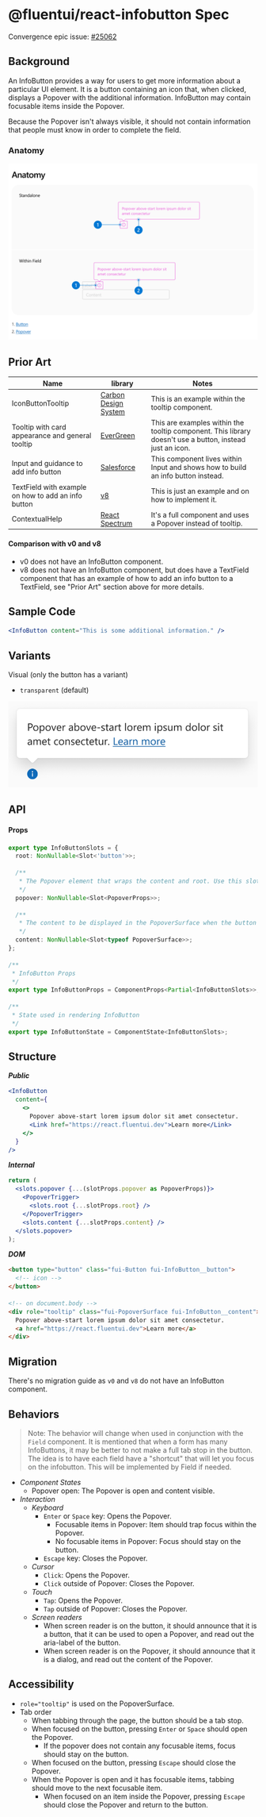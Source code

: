 # @fluentui/react-infobutton Spec

Convergence epic issue: [#25062](https://github.com/microsoft/fluentui/issues/25062)

## Background

An InfoButton provides a way for users to get more information about a particular UI element. It is a button containing an icon that, when clicked, displays a Popover with the additional information. InfoButton may contain focusable items inside the Popover.

Because the Popover isn't always visible, it should not contain information that people must know in order to complete the field.

### Anatomy

![Anatomy](./etc/images/anatomy.png)

## Prior Art

| Name                                                | library                                                                               | Notes                                                                                                    |
| --------------------------------------------------- | ------------------------------------------------------------------------------------- | -------------------------------------------------------------------------------------------------------- |
| IconButtonTooltip                                   | [Carbon Design System](https://www.carbondesignsystem.com/components/tooltip/usage)   | This is an example within the tooltip component.                                                         |
| Tooltip with card appearance and general tooltip    | [EverGreen](https://evergreen.segment.com/components/tooltip)                         | This are examples within the tooltip component. This library doesn't use a button, instead just an icon. |
| Input and guidance to add info button               | [Salesforce](https://www.lightningdesignsystem.com/components/input/)                 | This component lives within Input and shows how to build an info button instead.                         |
| TextField with example on how to add an info button | [v8](https://developer.microsoft.com/en-us/fluentui#/controls/web/textfield)          | This is just an example and on how to implement it.                                                      |
| ContextualHelp                                      | [React Spectrum](https://react-spectrum.adobe.com/react-spectrum/ContextualHelp.html) | It's a full component and uses a Popover instead of tooltip.                                             |

#### Comparison with v0 and v8

- v0 does not have an InfoButton component.
- v8 does not have an InfoButton component, but does have a TextField component that has an example of how to add an info button to a TextField, see "Prior Art" section above for more details.

## Sample Code

```jsx
<InfoButton content="This is some additional information." />
```

## Variants

Visual (only the button has a variant)

- `transparent` (default)

![transparent](./etc/images/transparent-infobutton.png)

## API

#### Props

```ts
export type InfoButtonSlots = {
  root: NonNullable<Slot<'button'>>;

  /**
   * The Popover element that wraps the content and root. Use this slot to pass props to the Popover.
   */
  popover: NonNullable<Slot<PopoverProps>>;

  /**
   * The content to be displayed in the PopoverSurface when the button is pressed.
   */
  content: NonNullable<Slot<typeof PopoverSurface>>;
};

/**
 * InfoButton Props
 */
export type InfoButtonProps = ComponentProps<Partial<InfoButtonSlots>>;

/**
 * State used in rendering InfoButton
 */
export type InfoButtonState = ComponentState<InfoButtonSlots>;
```

## Structure

_**Public**_

```jsx
<InfoButton
  content={
    <>
      Popover above-start lorem ipsum dolor sit amet consectetur.
      <Link href="https://react.fluentui.dev">Learn more</Link>
    </>
  }
/>
```

_**Internal**_

```jsx
return (
  <slots.popover {...(slotProps.popover as PopoverProps)}>
    <PopoverTrigger>
      <slots.root {...slotProps.root} />
    </PopoverTrigger>
    <slots.content {...slotProps.content} />
  </slots.popover>
);
```

_**DOM**_

```html
<button type="button" class="fui-Button fui-InfoButton__button">
  <!-- icon -->
</button>

<!-- on document.body -->
<div role="tooltip" class="fui-PopoverSurface fui-InfoButton__content">
  Popover above-start lorem ipsum dolor sit amet consectetur.
  <a href="https://react.fluentui.dev">Learn more</a>
</div>
```

## Migration

There's no migration guide as `v0` and `v8` do not have an InfoButton component.

## Behaviors

> Note: The behavior will change when used in conjunction with the `Field` component. It is mentioned that when a form has many InfoButtons, it may be better to not make a full tab stop in the button. The idea is to have each field have a "shortcut" that will let you focus on the infobutton. This will be implemented by Field if needed.

- _Component States_
  - Popover open: The Popover is open and content visible.
- _Interaction_
  - _Keyboard_
    - `Enter` or `Space` key: Opens the Popover.
      - Focusable items in Popover: Item should trap focus within the Popover.
      - No focusable items in Popover: Focus should stay on the button.
    - `Escape` key: Closes the Popover.
  - _Cursor_
    - `Click`: Opens the Popover.
    - `Click` outside of Popover: Closes the Popover.
  - _Touch_
    - `Tap`: Opens the Popover.
    - `Tap` outside of Popover: Closes the Popover.
  - _Screen readers_
    - When screen reader is on the button, it should announce that it is a button, that it can be used to open a Popover, and read out the aria-label of the button.
    - When screen reader is on the Popover, it should announce that it is a dialog, and read out the content of the Popover.

## Accessibility

- `role="tooltip"` is used on the PopoverSurface.
- Tab order
  - When tabbing through the page, the button should be a tab stop.
  - When focused on the button, pressing `Enter` or `Space` should open the Popover.
    - If the popover does not contain any focusable items, focus should stay on the button.
  - When focused on the button, pressing `Escape` should close the Popover.
  - When the Popover is open and it has focusable items, tabbing should move to the next focusable item.
    - When focused on an item inside the Popover, pressing `Escape` should close the Popover and return to the button.
